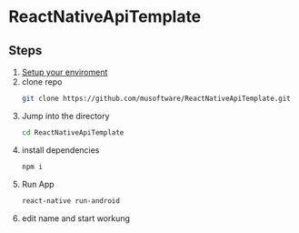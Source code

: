 # ReactNativeApiTemplate

## Steps
1. [Setup your enviroment ](https://reactnative.dev/docs/environment-setup)
2. clone repo
    ```bash
    git clone https://github.com/musoftware/ReactNativeApiTemplate.git
    ```
3. Jump into the directory
    ```sh
    cd ReactNativeApiTemplate
    ```
4. install dependencies
    ```sh
    npm i
    ```
5. Run App
    ```sh
    react-native run-android
    ```
4. edit name and start workung
